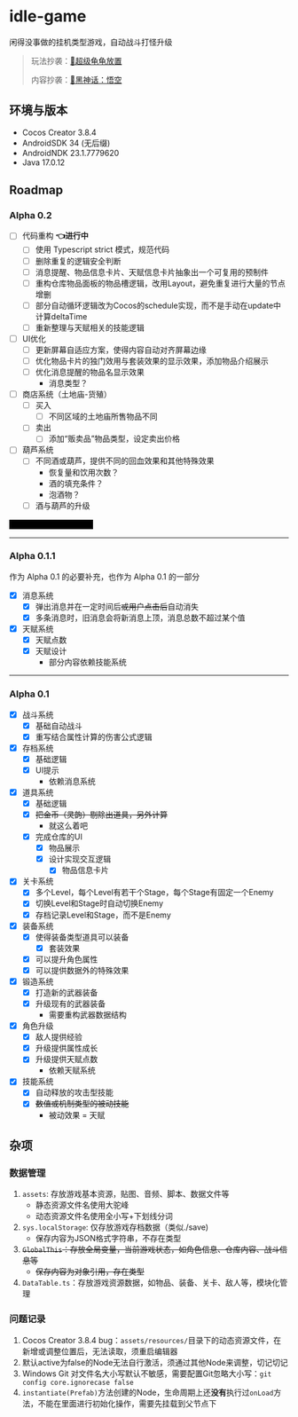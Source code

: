 # idle-game

闲得没事做的挂机类型游戏，自动战斗打怪升级

> 玩法抄袭：[🐢超级龟龟放置](https://superturtleidle.github.io/)
>
> 内容抄袭：[🐒黑神话：悟空](https://heishenhua.com/)

## 环境与版本

- Cocos Creator 3.8.4
- AndroidSDK 34 (无后缀)
- AndroidNDK 23.1.7779620
- Java 17.0.12

## Roadmap

### Alpha 0.2

- [ ] 代码重构 **👈进行中**
    - [ ] 使用 Typescript strict 模式，规范代码
    - [ ] 删除重复的逻辑安全判断
    - [ ] 消息提醒、物品信息卡片、天赋信息卡片抽象出一个可复用的预制件
    - [ ] 重构仓库物品面板的物品槽逻辑，改用Layout，避免重复进行大量的节点增删
    - [ ] 部分自动循环逻辑改为Cocos的schedule实现，而不是手动在update中计算deltaTime
    - [ ] 重新整理与天赋相关的技能逻辑
- [ ] UI优化
    - [ ] 更新屏幕自适应方案，使得内容自动对齐屏幕边缘
    - [ ] 优化物品卡片的独门效用与套装效果的显示效果，添加物品介绍展示
    - [ ] 优化消息提醒的物品名显示效果
      - 消息类型？
- [ ] 商店系统（土地庙-货殖）
    - [ ] 买入
        - [ ] 不同区域的土地庙所售物品不同
    - [ ] 卖出
        - [ ] 添加“贩卖品”物品类型，设定卖出价格
- [ ] 葫芦系统
    - [ ] 不同酒或葫芦，提供不同的回血效果和其他特殊效果
        - 恢复量和饮用次数？
        - 酒的填充条件？
        - 泡酒物？
    - [ ] 酒与葫芦的升级

<span style="color: black; background-color: black;">卧槽我竟然把 0.1 做完了</span>

---

### Alpha 0.1.1

作为 Alpha 0.1 的必要补充，也作为 Alpha 0.1 的一部分

- [x] 消息系统
    - [x] 弹出消息并在一定时间后~~或用户点击后~~自动消失
    - [x] 多条消息时，旧消息会将新消息上顶，消息总数不超过某个值
- [x] 天赋系统
    - [x] 天赋点数
    - [x] 天赋设计
        - 部分内容依赖技能系统

---

### Alpha 0.1

- [x] 战斗系统
    - [x] 基础自动战斗
    - [x] 重写结合属性计算的伤害公式逻辑
- [x] 存档系统
    - [x] 基础逻辑
    - [x] UI提示
        - 依赖消息系统
- [x] 道具系统
    - [x] 基础逻辑
    - [x] ~~把金币（灵韵）剔除出道具，另外计算~~
        - 就这么着吧
    - [x] 完成仓库的UI
        - [x] 物品展示
        - [x] 设计实现交互逻辑
            - [x] 物品信息卡片
- [x] 关卡系统
    - [x] 多个Level，每个Level有若干个Stage，每个Stage有固定一个Enemy
    - [x] 切换Level和Stage时自动切换Enemy
    - [x] 存档记录Level和Stage，而不是Enemy
- [x] 装备系统
    - [x] 使得装备类型道具可以装备
        - [x] 套装效果
    - [x] 可以提升角色属性
    - [x] 可以提供数据外的特殊效果
- [x] 锻造系统
    - [x] 打造新的武器装备
    - [x] 升级现有的武器装备
        - 需要重构武器数据结构
- [x] 角色升级
    - [x] 敌人提供经验
    - [x] 升级提供属性成长
    - [x] 升级提供天赋点数
        - 依赖天赋系统
- [x] 技能系统
    - [x] 自动释放的攻击型技能
    - [x] ~~数值或机制类型的被动技能~~
        - 被动效果 = 天赋

## 杂项

### 数据管理

1. `assets`: 存放游戏基本资源，贴图、音频、脚本、数据文件等
    - 静态资源文件名使用大驼峰
    - 动态资源文件名使用全小写+下划线分词
2. `sys.localStorage`: 仅存放游戏存档数据（类似./save)
    - 保存内容为JSON格式字符串，不存在类型
3. ~~`GlobalThis`：存放全局变量，当前游戏状态，如角色信息、仓库内容、战斗信息等~~
    - ~~保存内容为对象引用，存在类型~~
4. `DataTable.ts`：存放游戏资源数据，如物品、装备、关卡、敌人等，模块化管理

### 问题记录

1. Cocos Creator 3.8.4 bug：`assets/resources/`目录下的动态资源文件，在新增或调整位置后，无法读取，须重启编辑器
2. 默认active为false的Node无法自行激活，须通过其他Node来调整，切记切记
3. Windows Git 对文件名大小写默认不敏感，需要配置Git忽略大小写：`git config core.ignorecase false`
4. `instantiate(Prefab)`方法创建的Node，生命周期上还**没有**执行过`onLoad`方法，不能在里面进行初始化操作，需要先挂载到父节点下
